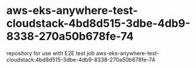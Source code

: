 # aws-eks-anywhere-test-cloudstack-4bd8d515-3dbe-4db9-8338-270a50b678fe-74
repository for use with E2E test job aws-eks-anywhere-test-cloudstack:4bd8d515-3dbe-4db9-8338-270a50b678fe-74
